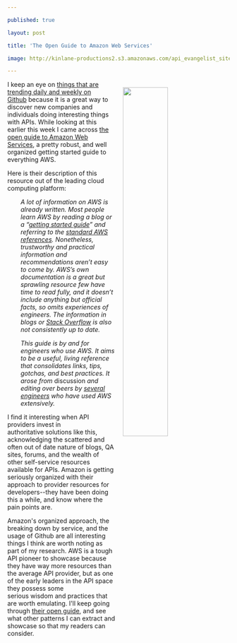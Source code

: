---
published: true
layout: post
title: 'The Open Guide to Amazon Web Services'
image: http://kinlane-productions2.s3.amazonaws.com/api_evangelist_site/blog/screen_shot_2016_10_19_at_8.25.43_pm.png
---

<p><img style="padding: 15px;" src="https://kinlane-productions2.s3.amazonaws.com/api_evangelist_site/blog/screen_shot_2016_10_19_at_8.25.43_pm.png" alt="" width="45%" align="right" />
<p>I keep an eye on <a href="https://github.com/trending?since=weekly">things that are trending daily and weekly on Github</a>&nbsp;because it is a great way to discover new companies and individuals doing interesting things with APIs. While looking at this earlier this week I came across <a href="https://github.com/open-guides/og-aws">the open guide to Amazon Web Services</a>, a pretty robust, and well organized&nbsp;getting started guide to everything AWS.
<p>Here is their description of this resource out of the leading cloud computing platform:
<p style="padding-left: 30px;"><em>A lot of information on AWS is already written. Most people learn AWS by reading a blog or a &ldquo;<a href="https://docs.aws.amazon.com/AWSEC2/latest/UserGuide/EC2_GetStarted.html">getting started guide</a>&rdquo; and referring to the&nbsp;<a href="https://aws.amazon.com/documentation/">standard AWS references</a>. Nonetheless, trustworthy and practical information and recommendations aren&rsquo;t easy to come by. AWS&rsquo;s own documentation is a great but sprawling resource few have time to read fully, and it doesn&rsquo;t include anything but official facts, so omits experiences of engineers. The information in blogs or&nbsp;<a href="https://stackoverflow.com/questions/tagged/amazon-web-services">Stack Overflow</a>&nbsp;is also not consistently up to date.</em>
<p style="padding-left: 30px;"><em>This guide is by and for engineers who use AWS. It aims to be a useful, living reference that consolidates links, tips, gotchas, and best practices. It arose from </em>discussion<em> and editing over beers by&nbsp;<a href="https://github.com/open-guides/og-aws/blob/master/AUTHORS.md">several engineers</a>&nbsp;who have used AWS extensively.</em>
<p>I find it interesting when API providers invest in authoritative&nbsp;solutions like this, acknowledging the scattered and often out of date nature of blogs, QA sites, forums, and the wealth of other self-service resources available for APIs. Amazon is getting seriously organized with their approach to provider resources for developers--they have been doing this a while, and know where the pain points are.&nbsp;
<p>Amazon's organized approach, the breaking down by service, and the usage of Github are all interesting things I think are worth noting as part of my research. AWS is a tough API pioneer to showcase because they have way more resources than the average API provider, but as one of the early leaders in the API&nbsp;space they possess some serious&nbsp;wisdom&nbsp;and practices that are worth emulating. I'll keep going through <a href="https://github.com/open-guides/og-aws">their open guide</a>, and see what other patterns I can extract and showcase&nbsp;so that my&nbsp;readers can consider.

